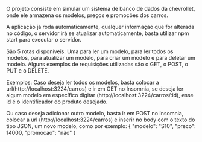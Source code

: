 O projeto consiste em simular um sistema de banco de dados da chevrollet, onde ele armazena os modelos, preços e promoções dos carros.

A aplicação já roda automaticamente, qualquer informaçào que for alterada no código, o servidor irá se atualizar automaticamente, basta 
utilizar npm start para executar o servidor.

São 5 rotas disponíveis: Uma para ler um modelo, para ler todos os modelos, para atualizar um modelo, para criar um modelo e para deletar
um modelo. Alguns exemplos de requisições utilizadas são o GET, o POST, o PUT e o DELETE.

Exemplos:
Caso deseja ler todos os modelos, basta colocar a url(http://localhost:3224/carros) e ir em GET no Insomnia, se deseja ler 
algum modelo em específico digitar (http://localhost:3224/carros/:id), esse id é o identificador do produto desejado. 


Ou caso deseja adicionar outro modelo, basta ir em POST no Insomnia, colocar a url (http://localhost:3224/carros) e inserir no body com o 
texto do tipo JSON, um novo modelo, como por exemplo:
{
"modelo": "S10",
"preco": 14000,
"promocao": "não" 
}


